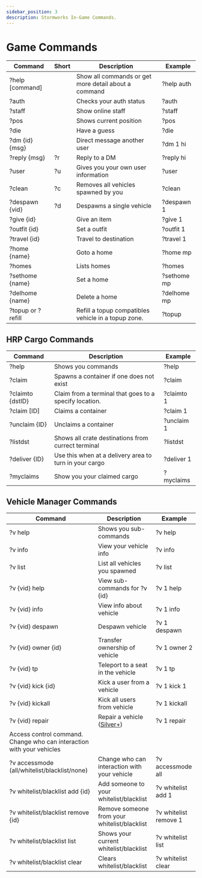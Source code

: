 ```yaml
---
sidebar_position: 3
description: Stormworks In-Game Commands.
---
```



# Game Commands

| Command           | Short  | Description                                          | &nbsp;Example |
| ----------------- | ------ | ---------------------------------------------------- | ------------- |
| ?help [command]   | &nbsp; | Show all commands or get more detail about a command | ?help auth    |
| ?auth             | &nbsp; | Checks your auth status                              | ?auth         |
| ?staff            | &nbsp; | Show online staff                                    | ?staff        |
| ?pos              | &nbsp; | Shows current position                               | ?pos          |
| ?die              | &nbsp; | Have a guess                                         | ?die          |
| ?dm {id} {msg}    | &nbsp; | Direct message another user                          | ?dm 1 hi      |
| ?reply {msg}      | ?r     | Reply to a DM                                        | ?reply hi     |
| ?user             | ?u     | Gives you your own user information                  | ?user         |
| ?clean            | ?c     | Removes all vehicles spawned by you                  | ?clean        |
| ?despawn {vid}    | ?d     | Despawns a single vehicle                            | ?despawn 1    |
| ?give {id}        | &nbsp; | Give an item                                         | ?give 1       |
| ?outfit {id}      | &nbsp; | Set a outfit                                         | ?outfit 1     |
| ?travel {id}      | &nbsp; | Travel to destination                                | ?travel 1     |
| ?home {name}      | &nbsp; | Goto a home                                          | ?home mp      |
| ?homes            | &nbsp; | Lists homes                                          | ?homes        |
| ?sethome {name}   | &nbsp; | Set a home                                           | ?sethome mp   |
| ?delhome {name}   | &nbsp; | Delete a home                                        | ?delhome mp   |
| ?topup or ?refill | &nbsp; | Refill a topup compatibles vehicle in a topup zone.  | ?topup        |

## HRP Cargo Commands

 | Command          | Description                                            | Example    |
 | ---------------- | ------------------------------------------------------ | ---------- |
 | ?help            | Shows you commands                                     | ?help      |
 | ?claim           | Spawns a container if one does not exist               | ?claim     |
 | ?claimto {dstID} | Claim from a terminal that goes to a specify location. | ?claimto 1 |
 | ?claim [ID]      | Claims a container                                     | ?claim 1   |
 | ?unclaim {ID}    | Unclaims a container                                   | ?unclaim 1 |
 | ?listdst         | Shows all crate destinations from currect terminal     | ?listdst   |
 | ?deliver {ID}    | Use this when at a delivery area to turn in your cargo | ?deliver 1 |
 | ?myclaims        | Show you your claimed cargo                            | ?myclaims  |


## Vehicle Manager Commands

| Command                                                               | Description                                  | Example               |
| --------------------------------------------------------------------- | -------------------------------------------- | --------------------- |
| ?v help                                                               | Shows you sub-commands                       | ?v help               |
| ?v info                                                               | View your vehicle info                       | ?v info               |
| ?v list                                                               | List all vehicles you spawned                | ?v list               |
| ?v {vid} help                                                         | View sub-commands for ?v {id}                | ?v 1 help             |
| ?v {vid} info                                                         | View info about vehicle                      | ?v 1 info             |
| ?v {vid} despawn                                                      | Despawn vehicle                              | ?v 1 despawn          |
| ?v {vid} owner {id}                                                   | Transfer ownership of vehicle                | ?v 1 owner 2          |
| ?v {vid} tp                                                           | Teleport to a seat in the vehicle            | ?v 1 tp               |
| ?v {vid} kick {id}                                                    | Kick a user from a vehicle                   | ?v 1 kick 1           |
| ?v {vid} kickall                                                      | Kick all users from vehicle                  | ?v 1 kickall          |
| ?v {vid} repair                                                       | Repair a vehicle (<a href="/supporters#what-perks-are-there">Silver+</a>) | ?v 1 repair           |
| Access control command. Change who can interaction with your vehicles |                                              |                       |
| ?v accessmode (all/whitelist/blacklist/none)                          | Change who can interaction with your vehicle | ?v accessmode all     |
| ?v whitelist/blacklist add {id}                                       | Add someone to your whitelist/blacklist      | ?v whitelist add 1    |
| ?v whitelist/blacklist remove {id}                                    | Remove someone from your whitelist/blacklist | ?v whitelist remove 1 |
| ?v whitelist/blacklist list                                           | Shows your current whitelist/blacklist       | ?v whitelist list     |
| ?v whitelist/blacklist clear                                          | Clears whitelist/blacklist                   | ?v whitelist clear    |




